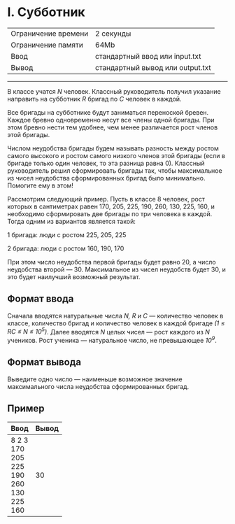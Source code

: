 # I. Субботник

<table>
  <tr>
  	<td>Ограничение времени</td>
  	<td>2 секунды</td>
  </tr>
  <tr>
  	<td>Ограничение памяти</td>
  	<td>64Mb</td>
  </tr>
  <tr>
  	<td>Ввод</td>
  	<td>стандартный ввод или input.txt</td>
  </tr>
  <tr>
  	<td>Вывод</td>
  	<td>стандартный вывод или output.txt</td>
  </tr>
</table>

---
В классе учатся *N* человек. Классный руководитель получил указание направить на субботник *R* бригад по *С* человек в каждой.

Все бригады на субботнике будут заниматься переноской бревен. Каждое бревно одновременно несут все члены одной бригады. При этом бревно нести тем удобнее, чем менее различается рост членов этой бригады.

Числом неудобства бригады будем называть разность между ростом самого высокого и ростом самого низкого членов этой бригады (если в бригаде только один человек, то эта разница равна 0). Классный руководитель решил сформировать бригады так, чтобы максимальное из чисел неудобства сформированных бригад было минимально. Помогите ему в этом!

Рассмотрим следующий пример. Пусть в классе 8 человек, рост которых в сантиметрах равен 170, 205, 225, 190, 260, 130, 225, 160, и необходимо сформировать две бригады по три человека в каждой. Тогда одним из вариантов является такой:

1 бригада: люди с ростом 225, 205, 225

2 бригада: люди с ростом 160, 190, 170

При этом число неудобства первой бригады будет равно 20, а число неудобства второй — 30. Максимальное из чисел неудобств будет 30, и это будет наилучший возможный результат.

## Формат ввода

Сначала вводятся натуральные числа *N, R и C* — количество человек в классе, количество бригад и количество человек в каждой бригаде *(1 ≤ RC ≤ N ≤ 10<sup>5</sup>)*. Далее вводятся *N* целых чисел — рост каждого из *N* учеников. Рост ученика — натуральное число, не превышающее *10<sup>9</sup>*.

## Формат вывода

Выведите одно число — наименьше возможное значение максимального числа неудобства сформированных бригад.

## Пример

|Ввод|Вывод|
|---|---|
|8 2 3<br>170<br>205<br>225<br>190<br>260<br>130<br>225<br>160|30|
